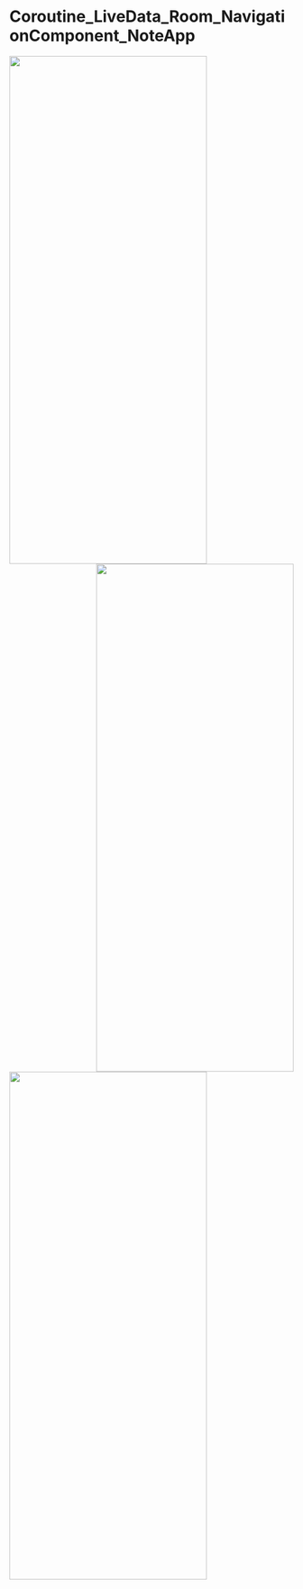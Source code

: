 # Coroutine_LiveData_Room_NavigationComponent_NoteApp
<img src="https://user-images.githubusercontent.com/76838562/171720029-972c8c3e-5c8f-416c-9958-a58fda0fec81.png" align="left" height="900" width="350" >
<img src="https://user-images.githubusercontent.com/76838562/171720078-126914c3-559d-4ef0-be49-b68fb840cc49.png" align="right" height="900" width="350" >
<img src="https://user-images.githubusercontent.com/76838562/171720134-eadd0b0b-06a4-48fd-ab3a-bd61124d3205.png" align="left" height="900" width="350" >
